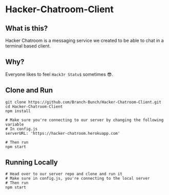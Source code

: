 # Hacker-Chatroom-Client

## What is this?
Hacker Chatroom is a messaging service we created to be able to chat in a terminal based client.

## Why?
Everyone likes to feel `Hack3r Statu$` sometimes 😎.

## Clone and Run

    git clone https://github.com/Branch-Bunch/Hacker-Chatroom-Client.git 
    cd Hacker-Chatroom-Client
    npm install
    
    # Make sure you're connecting to our server by changing the following variable
    # In config.js
    serverURL: 'https://hacker-chatroom.herokuapp.com'
    
    # Then run
    npm start

## Running Locally 

    # Head over to our server repo and clone and run it
    # Make sure in config.js, you're connecting to the local server
    # Then run
    npm start 
